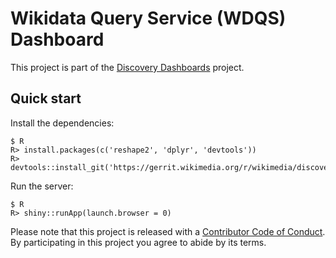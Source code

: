 # Wikidata Query Service (WDQS) Dashboard

This project is part of the [Discovery Dashboards](http://discovery.wmflabs.org/) project.

## Quick start

Install the dependencies:

```
$ R
R> install.packages(c('reshape2', 'dplyr', 'devtools'))
R> devtools::install_git('https://gerrit.wikimedia.org/r/wikimedia/discovery/polloi')
```

Run the server:

```
$ R
R> shiny::runApp(launch.browser = 0)
```

Please note that this project is released with a [Contributor Code of Conduct](CONDUCT.md). By participating in this project you agree to abide by its terms.
